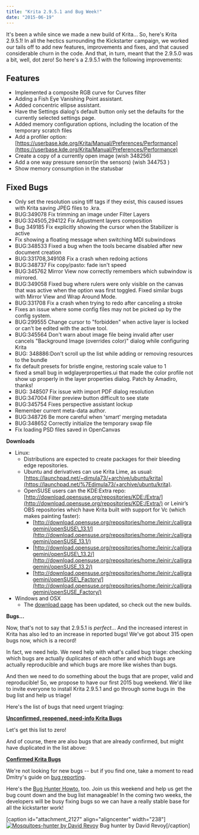 ```yaml
---
title: "Krita 2.9.5.1 and Bug Week!"
date: "2015-06-19"
---
```


It's been a while since we made a new build of Krita... So, here's Krita 2.9.5.1! In all the hectics surrounding the Kickstarter campaign, we worked our tails off to add new features, improvements and fixes, and that caused considerable churn in the code. And that, in turn, meant that the 2.9.5.0 was a bit, well, dot zero! So here's a 2.9.5.1 with the following improvements:

## Features

- Implemented a composite RGB curve for Curves filter
- Adding a Fish Eye Vanishing Point assistant.
- Added concentric ellipse assistant.
- Have the Settings dialog's default button only set the defaults for the  currently selected settings page.
- Added memory configuration options, including the location of the temporary scratch files
- Add a profiler option: [https://userbase.kde.org/Krita/Manual/Preferences/Performance](https://userbase.kde.org/Krita/Manual/Preferences/Performance)
- Create a copy of a currently open image (wish 348256)
- Add a one way pressure sensor(in the sensors) (wish 344753 )
- Show memory consumption in the statusbar

## Fixed Bugs

- Only set the resolution using tiff tags if they exist, this caused issues with Krita saving JPEG files to .kra.
- BUG:349078 Fix trimming an image under Filter Layers
- BUG:324505,294122 Fix Adjustment layers composition
- Bug 349185 Fix explicitly showing the cursor when the Stabilizer is active
- Fix showing a floating message when switching MDI subwindows
- BUG:348533 Fixed a bug when the tools became disabled after new document creation
- BUG:331708,349108 Fix a crash when redoing actions
- BUG:348737 Fix copy/pasto: fade isn't speed
- BUG:345762 Mirror View now correctly remembers which subwindow is mirrored.
- BUG:349058 Fixed bug where rulers were only visible on the canvas that was active when the option was first toggled. Fixed similar bugs with Mirror View and Wrap Around Mode.
- BUG:331708 Fix a crash when trying to redo after canceling a stroke
- Fixes an issue where some config files may not be picked up by the config system.
- BUG:299555 Change cursor to "forbidden" when active layer is locked or can't be edited with the active tool.
- BUG:345564 Don't warn about image file being invalid after user cancels "Background Image (overrides color)" dialog while configuring Krita
- BUG: 348886:Don't scroll up the list while adding or removing resources to the bundle
- fix default presets for bristle engine, restoring scale value to 1
- fixed a small bug in wdglayerproperties.ui that made the color profile not show up properly in the layer properties dialog. Patch by Amadiro, thanks!
- BUG: 348507 Fix issue with import PDF dialog resolution
- BUG:347004 Filter preview button difficult to see state
- BUG:345754 Fixes perspective assistant lockup
- Remember current meta-data author.
- BUG:348726 Be more careful when 'smart' merging metadata
- BUG:348652 Correctly initialize the temporary swap file
- Fix loading PSD files saved in OpenCanvas

**Downloads**

- Linux:
    - Distributions are expected to create packages for their bleeding edge repositories.
    - Ubuntu and derivatives can use Krita Lime, as usual: [https://launchpad.net/~dimula73/+archive/ubuntu/krita](https://launchpad.net/%7Edimula73/+archive/ubuntu/krita).
    - OpenSUSE users can the KDE:Extra repo: [http://download.opensuse.org/repositories/KDE:/Extra/](http://download.opensuse.org/repositories/KDE:/Extra/) or Leinir’s OBS repositories which have Krita built with support for Vc (which makes painting faster):
        - [http://download.opensuse.org/repositories/home:/leinir:/calligragemini/openSUSE\_13.1/](http://download.opensuse.org/repositories/home:/leinir:/calligragemini/openSUSE_13.1/)
        - [http://download.opensuse.org/repositories/home:/leinir:/calligragemini/openSUSE\_13.2/](http://download.opensuse.org/repositories/home:/leinir:/calligragemini/openSUSE_13.2/)
        - [http://download.opensuse.org/repositories/home:/leinir:/calligragemini/openSUSE\_Factory/](http://download.opensuse.org/repositories/home:/leinir:/calligragemini/openSUSE_Factory/)
- Windows and OSX
    - The [download page](https://krita.org/download/krita-desktop/ "Krita Desktop") has been updated, so check out the new builds.

**Bugs...**

Now, that's not to say that 2.9.5.1 is _perfect_... And the increased interest in Krita has also led to an increase in reported bugs! We've got about 315 open bugs now, which is a record!

In fact, we need help. We need help with what's called bug triage: checking which bugs are actually duplicates of each other and which bugs are actually reproducible and which bugs are more like wishes than bugs.

And then we need to do something about the bugs that are proper, valid and reproducible! So, we propose to have our first 2015 bug weekend. We'd like to invite everyone to install Krita 2.9.5.1 and go through some bugs in  the bug list and help us triage!

Here's the list of bugs that need urgent triaging:

[**Unconfirmed, reopened, need-info Krita Bugs**](https://bugs.kde.org/buglist.cgi?bug_severity=critical&bug_severity=grave&bug_severity=major&bug_severity=crash&bug_severity=normal&bug_severity=minor&query_format=advanced&product=krita&bug_status=UNCONFIRMED&bug_status=REOPENED&bug_status=NEEDSINFO)

Let's get this list to zero!

And of course, there are also bugs that are already confirmed, but might have duplicated in the list above:

[**Confirmed Krita Bugs**](https://bugs.kde.org/buglist.cgi?bug_status=CONFIRMED&bug_status=ASSIGNED&bug_severity=critical&bug_severity=grave&bug_severity=major&bug_severity=crash&bug_severity=normal&bug_severity=minor&query_format=advanced&product=krita)

We're not looking for new bugs -- but if you find one, take a moment to read Dmitry's guide on [bug reporting](https://community.kde.org/Krita/docs/Bug_Writing_Guidelines).

Here's the [Bug Hunter Howto](https://community.kde.org/Krita/Docs/Bug_Hunting_Day#Developers), too. Join us this weekend and help us get the bug count down and the bug list manageable! In the coming two weeks, the developers will be busy fixing bugs so we can have a really stable base for all the kickstarter work!

\[caption id="attachment\_2127" align="aligncenter" width="238"\][![Mosquitoes-hunter by David Revoy](/images/posts/2015/Mosquitoes-hunter_by_David-Revoy-238x300.jpg)](https://krita.org/wp-content/uploads/2015/06/Mosquitoes-hunter_by_David-Revoy.jpg) Bug hunter by David Revoy\[/caption\]
